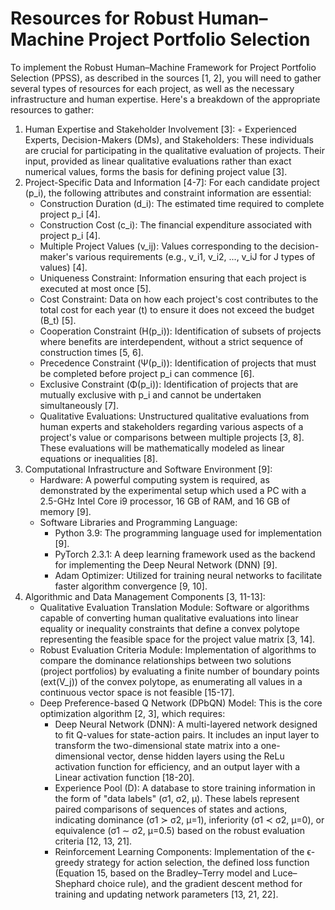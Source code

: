 # Resources for Robust Human–Machine Project Portfolio Selection
To implement the Robust Human–Machine Framework for Project Portfolio Selection (PPSS), as described in the sources [1, 2], you will need to gather several types of resources for each project, as well as the necessary infrastructure and human expertise.
Here's a breakdown of the appropriate resources to gather:
1. Human Expertise and Stakeholder Involvement [3]:
    ◦ Experienced Experts, Decision-Makers (DMs), and Stakeholders: These individuals are crucial for participating in the qualitative evaluation of projects. Their input, provided as linear qualitative evaluations rather than exact numerical values, forms the basis for defining project value [3].
2. Project-Specific Data and Information [4-7]: For each candidate project (p_i), the following attributes and constraint information are essential:
    - Construction Duration (d_i): The estimated time required to complete project p_i [4].
    - Construction Cost (c_i): The financial expenditure associated with project p_i [4].
    - Multiple Project Values (v_ij): Values corresponding to the decision-maker's various requirements (e.g., v_i1, v_i2, ..., v_iJ for J types of values) [4].
    - Uniqueness Constraint: Information ensuring that each project is executed at most once [5].
    - Cost Constraint: Data on how each project's cost contributes to the total cost for each year (t) to ensure it does not exceed the budget (B_t) [5].
    - Cooperation Constraint (H(p_i)): Identification of subsets of projects where benefits are interdependent, without a strict sequence of construction times [5, 6].
    - Precedence Constraint (Ψ(p_i)): Identification of projects that must be completed before project p_i can commence [6].
    - Exclusive Constraint (Φ(p_i)): Identification of projects that are mutually exclusive with p_i and cannot be undertaken simultaneously [7].
    - Qualitative Evaluations: Unstructured qualitative evaluations from human experts and stakeholders regarding various aspects of a project's value or comparisons between multiple projects [3, 8]. These evaluations will be mathematically modeled as linear equations or inequalities [8].
3. Computational Infrastructure and Software Environment [9]:
    - Hardware: A powerful computing system is required, as demonstrated by the experimental setup which used a PC with a 2.5-GHz Intel Core i9 processor, 16 GB of RAM, and 16 GB of memory [9].
    - Software Libraries and Programming Language: 
        * Python 3.9: The programming language used for implementation [9]. 
        * PyTorch 2.3.1: A deep learning framework used as the backend for implementing the Deep Neural Network (DNN) [9]. 
        * Adam Optimizer: Utilized for training neural networks to facilitate faster algorithm convergence [9, 10].
4. Algorithmic and Data Management Components [3, 11-13]:
    - Qualitative Evaluation Translation Module: Software or algorithms capable of converting human qualitative evaluations into linear equality or inequality constraints that define a convex polytope representing the feasible space for the project value matrix [3, 14].
    - Robust Evaluation Criteria Module: Implementation of algorithms to compare the dominance relationships between two solutions (project portfolios) by evaluating a finite number of boundary points (ext(V_j)) of the convex polytope, as enumerating all values in a continuous vector space is not feasible [15-17].
    - Deep Preference-based Q Network (DPbQN) Model: This is the core optimization algorithm [2, 3], which requires:  
        * Deep Neural Network (DNN): A multi-layered network designed to fit Q-values for state-action pairs. It includes an input layer to transform the two-dimensional state matrix into a one-dimensional vector, dense hidden layers using the ReLu activation function for efficiency, and an output layer with a Linear activation function [18-20]. 
        * Experience Pool (D): A database to store training information in the form of "data labels" (σ1, σ2, µ). These labels represent paired comparisons of sequences of states and actions, indicating dominance (σ1 ≻ σ2, µ=1), inferiority (σ1 ≺ σ2, µ=0), or equivalence (σ1 ∼ σ2, µ=0.5) based on the robust evaluation criteria [12, 13, 21]. 
        * Reinforcement Learning Components: Implementation of the ϵ-greedy strategy for action selection, the defined loss function (Equation 15, based on the Bradley–Terry model and Luce–Shephard choice rule), and the gradient descent method for training and updating network parameters [13, 21, 22].